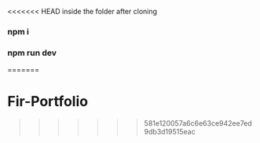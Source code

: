 <<<<<<< HEAD
inside the folder after cloning
### npm i 
### npm run dev
=======
# Fir-Portfolio
>>>>>>> 581e120057a6c6e63ce942ee7ed9db3d19515eac
